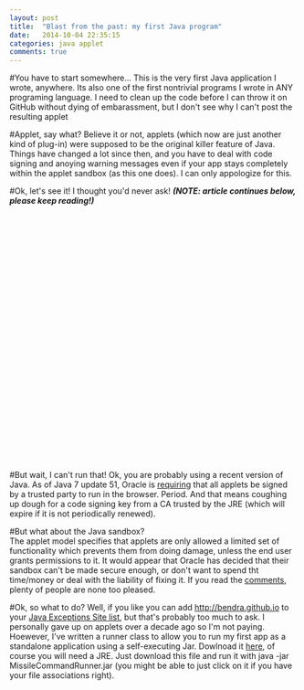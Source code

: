 ```yaml
---
layout: post
title:  "Blast from the past: my first Java program"
date:   2014-10-04 22:35:15
categories: java applet
comments: true
---
```

#You have to start somewhere...
This is the very first Java application I wrote, anywhere.  Its also one of the first nontrivial programs I wrote in ANY programing language.  I need to clean up the code before I can throw it on GitHub without dying of embarassment, but I don't see why I can't post the resulting applet

#Applet, say what?
Believe it or not, applets (which now are just another kind of plug-in) were  supposed to be the original killer feature of Java.  Things have changed a lot since then, and you have to deal with code signing and anoying warning messages even if your app stays completely within the applet sandbox (as this one does).  I can only appologize for this.

#Ok, let's see it!
I thought you'd never ask! _**(NOTE: article continues below, please keep reading!)**_

<object type="application/x-java-applet" name="MissileCommander" width="500" height="435">
  <param name="archive" value="/resources/missileCommand.jar" />
  <param name="code" value="v2.MissileCommandApplet.class" />
</object>

#But wait, I can't run that!
Ok, you are probably using a recent version of Java.  As of Java 7 update 51, Oracle is [requiring](https://blogs.oracle.com/java-platform-group/entry/new_security_requirements_for_rias) that all applets be signed by a trusted party to run in the browser.  Period. And that means coughing up dough for a code signing key from a CA trusted by the JRE (which will expire if it is not periodically renewed).

#But what about the Java sandbox?  
The applet model specifies that applets are only allowed a limited set of functionality which prevents them from doing damage, unless the end user grants permissions to it.  It would appear that Oracle has decided that their sandbox can't be made secure enough, or don't want to spend tht time/money or deal with the liability of fixing it.  If you read the [comments](https://blogs.oracle.com/java-platform-group/entry/new_security_requirements_for_rias), plenty of people are none too pleased.

#Ok, so what to do? 
Well, if you like you can add http://bendra.github.io to your [Java Exceptions Site list](http://www.java.com/en/download/help/java_blocked.xml), but that's probably too much to ask.  I personally gave up on applets over a decade ago so I'm not paying.  Hoewever, I've written a runner class to allow you to run my first app as a standalone application using a self-executing Jar.  Dowlnoad it [here](/resources/MissileCommandRunner.jar), of course you will need a JRE.  Just download this file and run it with java -jar MissileCommandRunner.jar (you might be able to just click on it if you have your file associations right).
